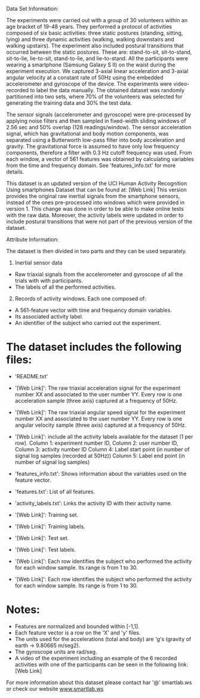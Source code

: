 Data Set Information:

The experiments were carried out with a group of 30 volunteers within an age bracket of 19-48 years. They performed a protocol of activities composed of six basic activities: three static postures (standing, sitting, lying) and three dynamic activities (walking, walking downstairs and walking upstairs). The experiment also included postural transitions that occurred between the static postures. These are: stand-to-sit, sit-to-stand, sit-to-lie, lie-to-sit, stand-to-lie, and lie-to-stand. All the participants were wearing a smartphone (Samsung Galaxy S II) on the waist during the experiment execution. We captured 3-axial linear acceleration and 3-axial angular velocity at a constant rate of 50Hz using the embedded accelerometer and gyroscope of the device. The experiments were video-recorded to label the data manually. The obtained dataset was randomly partitioned into two sets, where 70% of the volunteers was selected for generating the training data and 30% the test data. 

The sensor signals (accelerometer and gyroscope) were pre-processed by applying noise filters and then sampled in fixed-width sliding windows of 2.56 sec and 50% overlap (128 readings/window). The sensor acceleration signal, which has gravitational and body motion components, was separated using a Butterworth low-pass filter into body acceleration and gravity. The gravitational force is assumed to have only low frequency components, therefore a filter with 0.3 Hz cutoff frequency was used. From each window, a vector of 561 features was obtained by calculating variables from the time and frequency domain. See 'features_info.txt' for more details. 

This dataset is an updated version of the UCI Human Activity Recognition Using smartphones Dataset that can be found at: [Web Link] 
This version provides the original raw inertial signals from the smartphone sensors, instead of the ones pre-processed into windows which were provided in version 1. This change was done in order to be able to make online tests with the raw data. Moreover, the activity labels were updated in order to include postural transitions that were not part of the previous version of the dataset. 


Attribute Information:

The dataset is then divided in two parts and they can be used separately. 

1. Inertial sensor data 
- Raw triaxial signals from the accelerometer and gyroscope of all the trials with with participants. 
- The labels of all the performed activities. 

2. Records of activity windows. Each one composed of: 
- A 561-feature vector with time and frequency domain variables. 
- Its associated activity label. 
- An identifier of the subject who carried out the experiment. 

The dataset includes the following files: 
========================================= 

- 'README.txt' 

- '[Web Link]': The raw triaxial acceleration signal for the experiment number XX and associated to the user number YY. Every row is one acceleration sample (three axis) captured at a frequency of 50Hz. 

- '[Web Link]': The raw triaxial angular speed signal for the experiment number XX and associated to the user number YY. Every row is one angular velocity sample (three axis) captured at a frequency of 50Hz. 

- '[Web Link]': include all the activity labels available for the dataset (1 per row). 
Column 1: experiment number ID, 
Column 2: user number ID, 
Column 3: activity number ID 
Column 4: Label start point (in number of signal log samples (recorded at 50Hz)) 
Column 5: Label end point (in number of signal log samples) 

- 'features_info.txt': Shows information about the variables used on the feature vector. 

- 'features.txt': List of all features. 

- 'activity_labels.txt': Links the activity ID with their activity name. 

- '[Web Link]': Training set. 

- '[Web Link]': Training labels. 

- '[Web Link]': Test set. 

- '[Web Link]': Test labels. 

- '[Web Link]': Each row identifies the subject who performed the activity for each window sample. Its range is from 1 to 30. 

- '[Web Link]': Each row identifies the subject who performed the activity for each window sample. Its range is from 1 to 30. 

Notes: 
====== 

- Features are normalized and bounded within [-1,1]. 
- Each feature vector is a row on the 'X' and 'y' files. 
- The units used for the accelerations (total and body) are 'g's (gravity of earth -> 9.80665 m/seg2). 
- The gyroscope units are rad/seg. 
- A video of the experiment including an example of the 6 recorded activities with one of the participants can be seen in the following link: [Web Link] 

For more information about this dataset please contact har '@' smartlab.ws or check our website www.smartlab.ws

